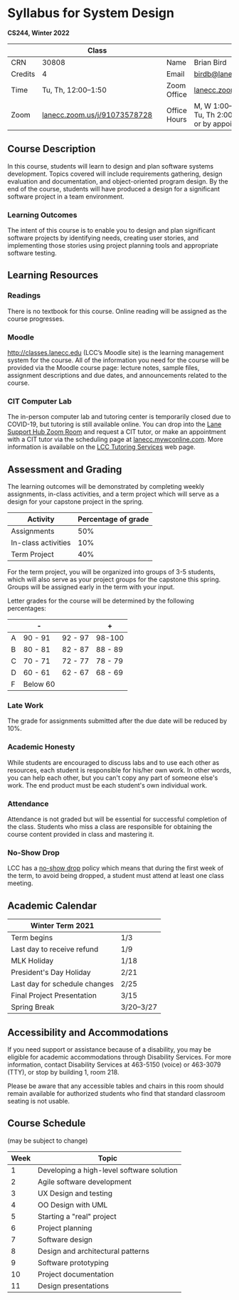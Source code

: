 # Syllabus for System Design

**CS244, Winter 2022**

|     | Class |      |    | Instructor |
| -------- | ------------------------ | ---- | ------------ | ---------------------- |
| CRN | 30808                |      | Name         | Brian Bird             |
| Credits  | 4                        |      | Email        | birdb@lanecc.edu       |
| Time     | Tu, Th, 12:00&ndash;1:50 |      | Zoom Office  | [lanecc.zoom.us/j/94002309439](https://lanecc.zoom.us/j/94002309439) |
| Zoom     | [lanecc.zoom.us/j/91073578728](https://lanecc.zoom.us/j/91073578728) |      | Office Hours | M, W 1:00&ndash;2:00<br />Tu, Th 2:00&dash;3:00<br /> or by appointment |



## Course Description 

In this course, students will learn to design and plan software systems development. Topics covered will include requirements gathering, design evaluation and documentation, and object-oriented program design. By the end of the course, students will have produced a design for a significant software project in a team environment. 

### Learning Outcomes 

The intent of this course is to enable you to design and plan significant software projects by identifying needs, creating user stories, and implementing those stories using project planning tools and appropriate software testing. 



## Learning Resources 

### Readings

There is no textbook for this course. Online reading will be assigned as the course progresses.

### Moodle 

http://classes.lanecc.edu (LCC’s Moodle site) is the learning management system for the course. All of the information you need for the course will be provided via the Moodle course page: lecture notes, sample files, assignment descriptions and due dates, and announcements related to the course. 

### CIT Computer Lab

The in-person computer lab and tutoring center is temporarily closed due to COVID-19, but tutoring is still available online. You can drop into the [Lane Support Hub Zoom Room](https://lanecc.zoom.us/j/98549544816) and request a CIT tutor, or make an appointment with a CIT tutor via the scheduling page at [lanecc.mywconline.com](https://lanecc.mywconline.com/). More information is available on the [LCC Tutoring Services](https://www.lanecc.edu/tutor) web page.



## Assessment and Grading

The learning outcomes will be demonstrated by completing weekly assignments, in-class activities, and a term project which will serve as a design for your capstone project in the spring. 

| Activity            | Percentage of grade |
| ------------------- | ------------------- |
| Assignments         | 50%                 |
| In-class activities | 10%                 |
| Term Project        | 40%                 |

For the term project, you will be organized into groups of 3-5 students, which will also serve as your project groups for the capstone this spring. Groups will be assigned early in the term with your input. 

Letter grades for the course will be determined by the following percentages:        

|      | -        |         | +       |
| ---- | -------- | ------- | ------- |
| A    | 90 - 91  | 92 - 97 | 98-100  |
| B    | 80 - 81  | 82 - 87 | 88 - 89 |
| C    | 70 - 71  | 72 - 77 | 78 - 79 |
| D    | 60 - 61  | 62 - 67 | 68 - 69 |
| F    | Below 60 |         |         |



### Late Work

The grade for assignments submitted after the due date will be reduced by 10%.

### Academic Honesty

While students are encouraged to discuss labs and to use each other as resources, each student is responsible for his/her own work. In other words, you can help each other, but you can't copy any part of someone else's work. The end product must be each student's own individual work.

### Attendance

Attendance is not graded but will be essential for successful completion of the class. Students who miss a class are responsible for obtaining the course content provided in class and mastering it. 

### No-Show Drop

LCC has a [no-show drop](https://www.lanecc.edu/esfs/noshow-drops) policy which means that during the first week of the term, to avoid being dropped, a student must attend at least one class meeting.



## Academic Calendar

| Winter Term 2021              |                 |
| ----------------------------- | --------------- |
| Term begins                   | 1/3             |
| Last day to receive refund    | 1/9             |
| MLK Holiday                   | 1/18            |
| President's Day Holiday       | 2/21            |
| Last day for schedule changes | 2/25            |
| Final Project Presentation    | 3/15            |
| Spring Break                  | 3/20&ndash;3/27 |



## Accessibility and Accommodations

If you need support or assistance because of a disability, you may be eligible for academic accommodations through Disability Services. For more information, contact Disability Services at 463-5150 (voice) or 463-3079 (TTY), or stop by building 1, room 218. 

Please be aware that any accessible tables and chairs in this room should remain available for authorized students who find that standard classroom seating is not usable.



## Course Schedule 

(may be subject to change)

| Week | Topic                                     |
| ---- | ----------------------------------------- |
| 1    | Developing a high-level software solution |
| 2    | Agile software development                |
| 3    | UX Design and testing                     |
| 4    | OO Design with UML                        |
| 5    | Starting a "real" project                 |
| 6    | Project planning                          |
| 7    | Software design                           |
| 8    | Design and architectural patterns         |
| 9    | Software prototyping                      |
| 10   | Project documentation                     |
| 11   | Design presentations                      |
